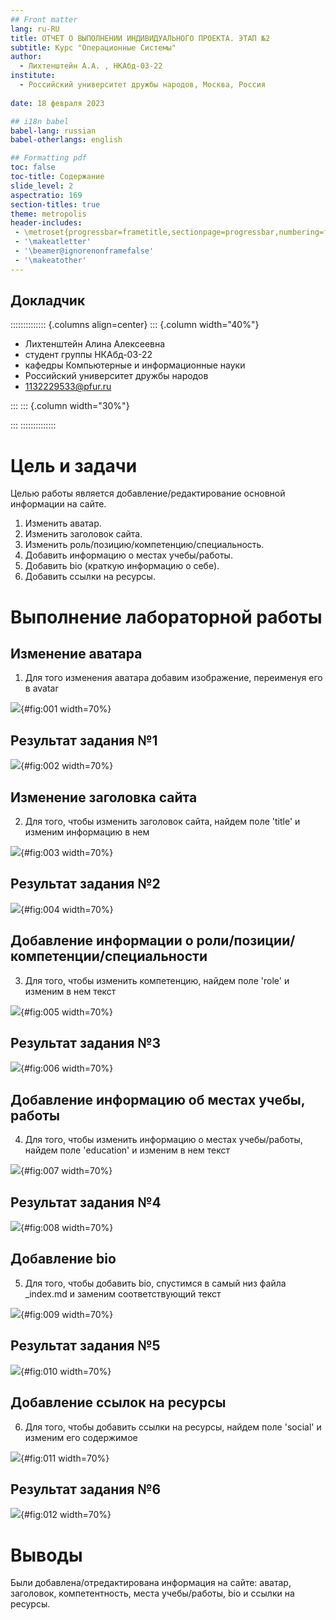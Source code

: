 ```yaml
---
## Front matter
lang: ru-RU
title: ОТЧЕТ О ВЫПОЛНЕНИИ ИНДИВИДУАЛЬНОГО ПРОЕКТА. ЭТАП №2
subtitle: Курс "Операционные Системы"
author:
  - Лихтенштейн А.А. , НКАбд-03-22
institute:
  - Российский университет дружбы народов, Москва, Россия
  
date: 18 февраля 2023

## i18n babel
babel-lang: russian
babel-otherlangs: english

## Formatting pdf
toc: false
toc-title: Содержание
slide_level: 2
aspectratio: 169
section-titles: true
theme: metropolis
header-includes:
 - \metroset{progressbar=frametitle,sectionpage=progressbar,numbering=fraction}
 - '\makeatletter'
 - '\beamer@ignorenonframefalse'
 - '\makeatother'
---
```



## Докладчик

:::::::::::::: {.columns align=center}
::: {.column width="40%"}

  * Лихтенштейн Алина Алексеевна
  * студент группы НКАбд-03-22
  * кафедры Компьютерные и информационные науки 
  * Российский университет дружбы народов
  * [1132229533@pfur.ru](mailto:1132229533@pfur.ru)
  

:::
::: {.column width="30%"}


:::
::::::::::::::


# Цель и задачи
Целью работы является добавление/редактирование основной информации на сайте.

1. Изменить аватар.
2. Изменить заголовок сайта.
3. Изменить роль/позицию/компетенцию/специальность.
4. Добавить информацию о местах учебы/работы.
5. Добавить bio (краткую информацию о себе).
6. Добавить ссылки на ресурсы.

# Выполнение лабораторной работы

## Изменение аватара
1. Для того изменения аватара добавим изображение, переименуя его в avatar

![](image/1.jpg){#fig:001 width=70%}

## Результат задания №1
![](image/2.jpg){#fig:002 width=70%}

## Изменение заголовка сайта
2. Для того, чтобы изменить заголовок сайта, найдем поле 'title' и изменим информацию в нем

![](image/3.jpg){#fig:003 width=70%}

## Результат задания №2
![](image/4.jpg){#fig:004 width=70%}

## Добавление информации о роли/позиции/компетенции/специальности
3. Для того, чтобы изменить компетенцию, найдем поле 'role' и изменим в нем текст

![](image/5.jpg){#fig:005 width=70%}

## Результат задания №3
![](image/6.jpg){#fig:006 width=70%}

## Добавление информацию об местах учебы, работы
4. Для того, чтобы изменить информацию о местах учебы/работы, найдем поле 'education' и изменим в нем текст

![](image/7.jpg){#fig:007 width=70%}

## Результат задания №4
![](image/8.jpg){#fig:008 width=70%}

## Добавление bio
5. Для того, чтобы добавить bio, спустимся в самый низ файла _index.md и заменим соответствующий текст

![](image/9.jpg){#fig:009 width=70%}

## Результат задания №5
![](image/10.jpg){#fig:010 width=70%}

## Добавление ссылок на ресурсы
6. Для того, чтобы добавить ссылки на ресурсы, найдем поле 'social' и изменим его содержимое

![](image/11.jpg){#fig:011 width=70%}

## Результат задания №6
![](image/12.jpg){#fig:012 width=70%}


# Выводы
Были добавлена/отредактирована информация на сайте: аватар, заголовок, компетентность, места учебы/работы, bio и ссылки на ресурсы.
